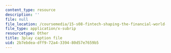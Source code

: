 ```yaml
---
content_type: resource
description: ''
file: null
file_location: /coursemedia/15-s08-fintech-shaping-the-financial-world-spring-2020/2b7ebdeadff972a4339480d57e7659b5_kZ1EqqnUw6M.srt
file_type: application/x-subrip
resourcetype: Other
title: 3play caption file
uid: 2b7ebdea-dff9-72a4-3394-80d57e7659b5
---
```

